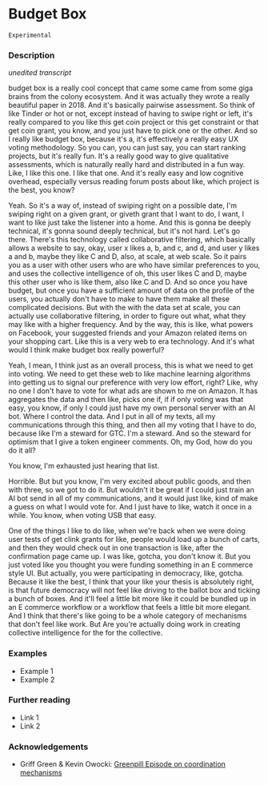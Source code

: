 # Budget Box

`Experimental`

### Description

*unedited transcript*

budget box is a really cool concept that came some came from some giga brains from the colony ecosystem. And it was actually they wrote a really beautiful paper in 2018. And it's basically pairwise assessment. So think of like Tinder or hot or not, except instead of having to swipe right or left, it's really compared to you like this get coin project or this get constraint or that get coin grant, you know, and you just have to pick one or the other. And so I really like budget box, because it's a, it's effectively a really easy UX voting methodology. So you can, you can just say, you can start ranking projects, but it's really fun. It's a really good way to give qualitative assessments, which is naturally really hard and distributed in a fun way. Like, I like this one. I like that one. And it's really easy and low cognitive overhead, especially versus reading forum posts about like, which project is the best, you know?

Yeah. So it's a way of, instead of swiping right on a possible date, I'm swiping right on a given grant, or giveth grant that I want to do, I want, I want to like just take the listener into a home. And this is gonna be deeply technical, it's gonna sound deeply technical, but it's not hard. Let's go there. There's this technology called collaborative filtering, which basically allows a website to say, okay, user x likes a, b, and c, and d, and user y likes a and b, maybe they like C and D, also, at scale, at web scale. So it pairs you as a user with other users who are who have similar preferences to you, and uses the collective intelligence of oh, this user likes C and D, maybe this other user who is like them, also like C and D. And so once you have budget, but once you have a sufficient amount of data on the profile of the users, you actually don't have to make to have them make all these complicated decisions. But with the with the data set at scale, you can actually use collaborative filtering, in order to figure out what, what they may like with a higher frequency. And by the way, this is like, what powers on Facebook, your suggested friends and your Amazon related items on your shopping cart. Like this is a very web to era technology. And it's what would I think make budget box really powerful?

Yeah, I mean, I think just as an overall process, this is what we need to get into voting. We need to get these web to like machine learning algorithms into getting us to signal our preference with very low effort, right? Like, why no one I don't have to vote for what ads are shown to me on Amazon. It has aggregates the data and then like, picks one if, if if only voting was that easy, you know, if only I could just have my own personal server with an AI bot. Where I control the data. And I put in all of my texts, all my communications through this thing, and then all my voting that I have to do, because like I'm a steward for GTC. I'm a steward. And so the steward for optimism that I give a token engineer comments. Oh, my God, how do you do it all? 

You know, I'm exhausted just hearing that list.

Horrible. But but you know, I'm very excited about public goods, and then with three, so we got to do it. But wouldn't it be great if I could just train an AI bot send in all of my communications, and it would just like, kind of make a guess on what I would vote for. And I just have to like, watch it once in a while. You know, when voting USB that easy.

One of the things I like to do like, when we're back when we were doing user tests of get clink grants for like, people would load up a bunch of carts, and then they would check out in one transaction is like, after the confirmation page came up. I was like, gotcha, you don't know it. But you just voted like you thought you were funding something in an E commerce style UI. But actually, you were participating in democracy, like, gotcha. Because it like the best, I think that your like your thesis is absolutely right, is that future democracy will not feel like driving to the ballot box and ticking a bunch of boxes. And it'll feel a little bit more like it could be bundled up in an E commerce workflow or a workflow that feels a little bit more elegant. And I think that there's like going to be a whole category of mechanisms that don't feel like work. But Are you're actually doing work in creating collective intelligence for the for the collective.


### Examples

- Example 1
- Example 2

### Further reading

- Link 1
- Link 2

### Acknowledgements

- Griff Green & Kevin Owocki: [Greenpill Episode on coordination mechanisms](https://greenpill.substack.com/p/65-coordination-mechanisms-with-griff)

